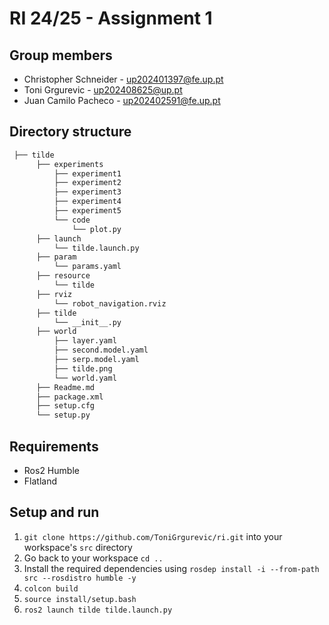 # RI 24/25 - Assignment 1

## Group members

- Christopher Schneider - <up202401397@fe.up.pt>
- Toni Grgurevic - <up202408625@up.pt>
- Juan Camilo Pacheco - <up202402591@fe.up.pt>

## Directory structure

```txt
 ├── tilde 
      ├── experiments           
          ├── experiment1
          ├── experiment2
          ├── experiment3
          ├── experiment4
          ├── experiment5
          └── code
              └── plot.py
      ├── launch               
          └── tilde.launch.py
      ├── param
          └── params.yaml
      ├── resource
          └── tilde
      ├── rviz
          └── robot_navigation.rviz
      ├── tilde
          └── __init__.py
      ├── world
          ├── layer.yaml
          ├── second.model.yaml
          ├── serp.model.yaml
          ├── tilde.png
          └── world.yaml          
      ├── Readme.md            
      ├── package.xml
      ├── setup.cfg
      └── setup.py
```

## Requirements

- Ros2 Humble 
- Flatland

## Setup and run

1. `git clone https://github.com/ToniGrgurevic/ri.git` into your
   workspace's `src` directory
2. Go back to your workspace  `cd ..` 
3. Install the required dependencies using
   `rosdep install -i --from-path src --rosdistro humble -y`
4. `colcon build`
5. `source install/setup.bash`
6. `ros2 launch tilde tilde.launch.py`




